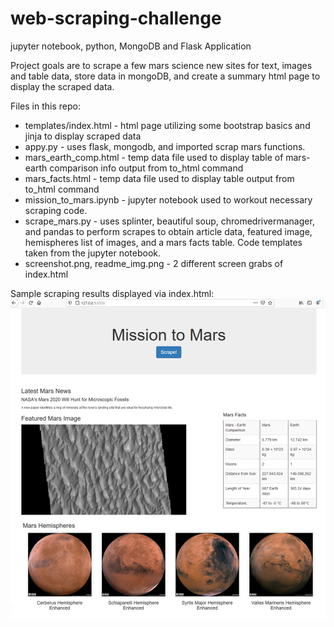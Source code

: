 # web-scraping-challenge
jupyter notebook, python, MongoDB and Flask Application

Project goals are to scrape a few mars science new sites for text, images and table data, store data in mongoDB, and create a summary html page to display the scraped data.


Files in this repo:
* templates/index.html - html page utilizing some bootstrap basics and jinja to display scraped data
* appy.py - uses flask, mongodb, and imported scrap mars functions.
* mars_earth_comp.html - temp data file used to display table of mars-earth comparison info output from to_html command
* mars_facts.html - temp data file used to display table output from to_html command
* mission_to_mars.ipynb - jupyter notebook used to workout necessary scraping code.
* scrape_mars.py - uses splinter, beautiful soup, chromedrivermanager, and pandas to perform scrapes to obtain article data, featured image, hemispheres list of images, and a mars facts table.  Code templates taken from the jupyter notebook.
* screenshot.png, readme_img.png - 2 different screen grabs of index.html 


Sample scraping results displayed via index.html:
![readme_img.PNG](readme_img.PNG)

